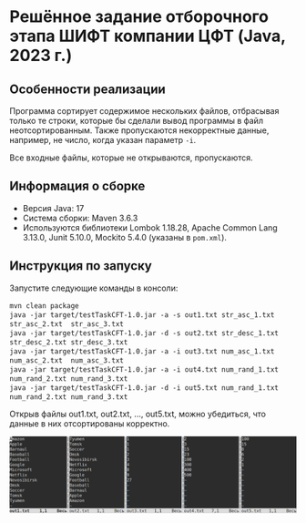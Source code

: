 # Решённое задание отборочного этапа ШИФТ компании ЦФТ (Java, 2023 г.)

## Особенности реализации

Программа сортирует содержимое нескольких файлов, отбрасывая только те строки, которые бы сделали вывод программы в файл неотсортированным.
Также пропускаются некорректные данные, например, не число, когда указан параметр `-i`.

Все входные файлы, которые не открываются, пропускаются.

## Информация о сборке

- Версия Java: 17
- Система сборки: Maven 3.6.3
- Используются библиотеки Lombok 1.18.28, Apache Common Lang 3.13.0, Junit 5.10.0, Mockito 5.4.0 (указаны в `pom.xml`).

## Инструкция по запуску

Запустите следующие команды в консоли:

```
mvn clean package
java -jar target/testTaskCFT-1.0.jar -a -s out1.txt str_asc_1.txt  str_asc_2.txt  str_asc_3.txt
java -jar target/testTaskCFT-1.0.jar -d -s out2.txt str_desc_1.txt str_desc_2.txt str_desc_3.txt
java -jar target/testTaskCFT-1.0.jar -a -i out3.txt num_asc_1.txt  num_asc_2.txt  num_asc_3.txt
java -jar target/testTaskCFT-1.0.jar -a -i out4.txt num_rand_1.txt num_rand_2.txt num_rand_3.txt
java -jar target/testTaskCFT-1.0.jar -d -i out5.txt num_rand_1.txt num_rand_2.txt num_rand_3.txt
```

Открыв файлы out1.txt, out2.txt, ..., out5.txt, можно убедиться, что данные в них отсортированы корректно.

![program output](img/Example_output_files.png)
